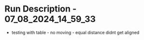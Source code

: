 # Run Description - 07_08_2024_14_59_33

- testing with table - no moving - equal distance didnt get aligned

